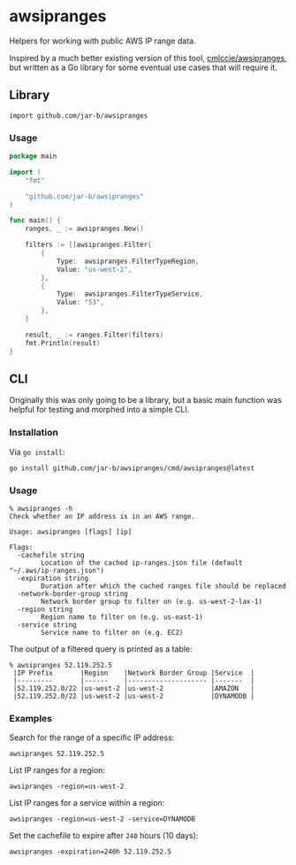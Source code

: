# awsipranges

Helpers for working with public AWS IP range data.

Inspired by a much better existing version of this tool, [cmlccie/awsipranges](https://github.com/cmlccie/awsipranges), but written as a Go library for some eventual use cases that will require it.

## Library

`import github.com/jar-b/awsipranges`

### Usage

```go
package main

import (
	"fmt"

	"github.com/jar-b/awsipranges"
)

func main() {
	ranges, _ := awsipranges.New()

	filters := []awsipranges.Filter{
		{
			Type:  awsipranges.FilterTypeRegion,
			Value: "us-west-2",
		},
		{
			Type:  awsipranges.FilterTypeService,
			Value: "S3",
		},
	}

	result, _ := ranges.Filter(filters)
	fmt.Println(result)
}
```

## CLI

Originally this was only going to be a library, but a basic main function was helpful for testing and morphed into a simple CLI.

### Installation

Via `go install`:

```console
go install github.com/jar-b/awsipranges/cmd/awsipranges@latest
```

### Usage

```console
% awsipranges -h
Check whether an IP address is in an AWS range.

Usage: awsipranges [flags] [ip]

Flags:
  -cachefile string
        Location of the cached ip-ranges.json file (default "~/.aws/ip-ranges.json")
  -expiration string
        Duration after which the cached ranges file should be replaced
  -network-border-group string
        Network border group to filter on (e.g. us-west-2-lax-1)
  -region string
        Region name to filter on (e.g. us-east-1)
  -service string
        Service name to filter on (e.g. EC2)
```

The output of a filtered query is printed as a table:

```console
% awsipranges 52.119.252.5
 |IP Prefix       |Region    |Network Border Group |Service  |
 |---------       |------    |-------------------- |-------  |
 |52.119.252.0/22 |us-west-2 |us-west-2            |AMAZON   |
 |52.119.252.0/22 |us-west-2 |us-west-2            |DYNAMODB |
```

### Examples

Search for the range of a specific IP address:

```console
awsipranges 52.119.252.5
```

List IP ranges for a region:

```console
awsipranges -region=us-west-2
```

List IP ranges for a service within a region:

```console
awsipranges -region=us-west-2 -service=DYNAMODB
```

Set the cachefile to expire after `240` hours (10 days):

```console
awsipranges -expiration=240h 52.119.252.5
```
